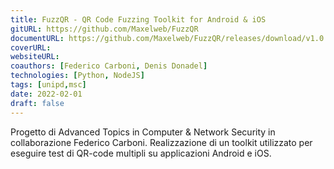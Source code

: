 ```yaml
---
title: FuzzQR - QR Code Fuzzing Toolkit for Android & iOS
gitURL: https://github.com/Maxelweb/FuzzQR
documentURL: https://github.com/Maxelweb/FuzzQR/releases/download/v1.0.1/FuzzQR-Paper-CarboniSciacco.pdf
coverURL: 
websiteURL:
coauthors: [Federico Carboni, Denis Donadel]
technologies: [Python, NodeJS]
tags: [unipd,msc]
date: 2022-02-01
draft: false
---
```


Progetto di Advanced Topics in Computer & Network Security in collaborazione Federico Carboni. 
Realizzazione di un toolkit utilizzato per eseguire test di QR-code multipli su applicazioni Android e iOS.